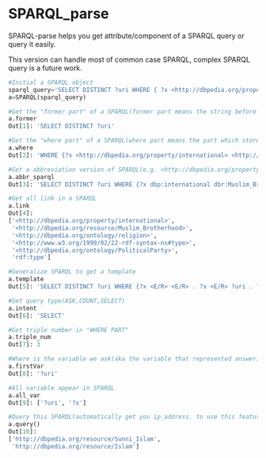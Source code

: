# SPARQL_parse
SPARQL-parse helps you get attribute/component of a SPARQL query or query it easily.

This version can handle most of  common case SPARQL, complex SPARQL query is a future work.

 
```python
#Initial a SPARQL object 
sparql_query='SELECT DISTINCT ?uri WHERE { ?x <http://dbpedia.org/property/international> <http://dbpedia.org/resource/Muslim_Brotherhood> . ?x <http://dbpedia.org/ontology/religion> ?uri  . ?x <http://www.w3.org/1999/02/22-rdf-syntax-ns#type> <http://dbpedia.org/ontology/PoliticalParty>}'
a=SPARQL(sparql_query)
```

```python
#Get the "former part" of a SPARQL(former part means the string before "WHERE" in SPARQL)
a.former
Out[1]: 'SELECT DISTINCT ?uri'
```

```python
#Get the "where part" of a SPARQL(where part means the part which store triple)
a.where
Out[2]: 'WHERE {?x <http://dbpedia.org/property/international> <http://dbpedia.org/resource/Muslim_Brotherhood> . ?x <http://dbpedia.org/ontology/religion> ?uri . ?x <http://www.w3.org/1999/02/22-rdf-syntax-ns#type> <http://dbpedia.org/ontology/PoliticalParty>}'
```

```python
#Get a abbreviation version of SPARQL(e.g. <http://dbpedia.org/property/international> -> dbp:international)
a.abbr_sparql
Out[3]: 'SELECT DISTINCT ?uri WHERE {?x dbp:international dbr:Muslim_Brotherhood . ?x dbo:religion ?uri . ?x rdf:type dbo:PoliticalParty}'
```

```python
#Get all link in a SPARQL
a.link
Out[4]: 
['<http://dbpedia.org/property/international>',
 '<http://dbpedia.org/resource/Muslim_Brotherhood>',
 '<http://dbpedia.org/ontology/religion>',
 '<http://www.w3.org/1999/02/22-rdf-syntax-ns#type>',
 '<http://dbpedia.org/ontology/PoliticalParty>',
 'rdf:type']
```

```python
#Generalize SPARQL to get a template
a.template
Out[5]: 'SELECT DISTINCT ?uri WHERE {?x <E/R> <E/R> . ?x <E/R> ?uri . ?x <E/R> <E/R>}'
```

```python
#Get query type(ASK,COUNT,SELECT)
a.intent
Out[6]: 'SELECT'
```

```python
#Get triple number in "WHERE PART"
a.triple_num
Out[7]: 3
```

```python
#Where is the variable we ask(aka the variable that represented answer)
a.firstVar
Out[8]: '?uri'
```

```python
#All variable appear in SPARQL
a.all_var
Out[9]: ['?uri', '?x']
```

```python
#Query this SPARQL(automatically get you ip_address, to use this feature please first deploy a Virtuoso local endpoint on you PC)
a.query()
Out[10]: 
['http://dbpedia.org/resource/Sunni_Islam',
 'http://dbpedia.org/resource/Islam']
```

